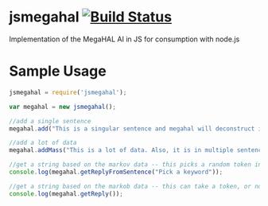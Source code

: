 jsmegahal [![Build Status](https://travis-ci.org/seiyria/jsmegahal.png?branch=master)](https://travis-ci.org/seiyria/jsmegahal)
=========

Implementation of the MegaHAL AI in JS for consumption with node.js

Sample Usage
============

```js
jsmegahal = require('jsmegahal');

var megahal = new jsmegahal();

//add a single sentence
megahal.add("This is a singular sentence and megahal will deconstruct it accordingly.");

//add a lot of data
megahal.addMass("This is a lot of data. Also, it is in multiple sentences!");

//get a string based on the markov data -- this picks a random token in the sentence
console.log(megahal.getReplyFromSentence("Pick a keyword"));

//get a string based on the markob data -- this can take a token, or nothing at all
console.log(megahal.getReply());
```
